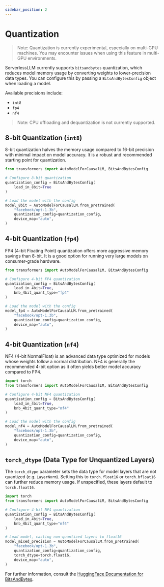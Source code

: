 ```yaml
---
sidebar_position: 2
---
```


# Quantization

> Note: Quantization is currently experimental, especially on multi-GPU machines. You may encounter issues when using this feature in multi-GPU environments.

ServerlessLLM currently supports `bitsandbytes` quantization, which reduces model memory usage by converting weights to lower-precision data types. You can configure this by passing a `BitsAndBytesConfig` object when loading a model.

Available precisions include:
- `int8`
- `fp4`
- `nf4`

> Note: CPU offloading and dequantization is not currently supported. 

## 8-bit Quantization (`int8`)

8-bit quantization halves the memory usage compared to 16-bit precision with minimal impact on model accuracy. It is a robust and recommended starting point for quantization.

```python
from transformers import AutoModelForCausalLM, BitsAndBytesConfig

# Configure 8-bit quantization
quantization_config = BitsAndBytesConfig(
    load_in_8bit=True
)

# Load the model with the config
model_8bit = AutoModelForCausalLM.from_pretrained(
    "facebook/opt-1.3b",
    quantization_config=quantization_config,
    device_map="auto",
)
```

## 4-bit Quantization (`fp4`)
FP4 (4-bit Floating Point) quantization offers more aggressive memory savings than 8-bit. It is a good option for running very large models on consumer-grade hardware.

```python
from transformers import AutoModelForCausalLM, BitsAndBytesConfig

# Configure 4-bit FP4 quantization
quantization_config = BitsAndBytesConfig(
    load_in_4bit=True,
    bnb_4bit_quant_type="fp4"
)

# Load the model with the config
model_fp4 = AutoModelForCausalLM.from_pretrained(
    "facebook/opt-1.3b",
    quantization_config=quantization_config,
    device_map="auto",
)
```

## 4-bit Quantization (`nf4`)
NF4 (4-bit NormalFloat) is an advanced data type optimized for models whose weights follow a normal distribution. NF4 is generally the recommended 4-bit option as it often yields better model accuracy compared to FP4.

```python
import torch
from transformers import AutoModelForCausalLM, BitsAndBytesConfig

# Configure 4-bit NF4 quantization
quantization_config = BitsAndBytesConfig(
    load_in_4bit=True,
    bnb_4bit_quant_type="nf4"
)

# Load the model with the config
model_nf4 = AutoModelForCausalLM.from_pretrained(
    "facebook/opt-1.3b",
    quantization_config=quantization_config,
    device_map="auto",
)
```

## `torch_dtype` (Data Type for Unquantized Layers)
The `torch_dtype` parameter sets the data type for model layers that are not quantized (e.g. `LayerNorm`). Setting this to `torch.float16` or `torch.bfloat16` can further reduce memory usage. If unspecified, these layers default to `torch.float16`.

```python
import torch
from transformers import AutoModelForCausalLM, BitsAndBytesConfig

# Configure 4-bit NF4 quantization
quantization_config = BitsAndBytesConfig(
    load_in_4bit=True,
    bnb_4bit_quant_type="nf4"
)

# Load model, casting non-quantized layers to float16
model_mixed_precision = AutoModelForCausalLM.from_pretrained(
    "facebook/opt-1.3b",
    quantization_config=quantization_config,
    torch_dtype=torch.float16,
    device_map="auto",
)
```

For further information, consult the [HuggingFace Documentation for BitsAndBytes](https://huggingface.co/docs/transformers/main/en/quantization/bitsandbytes).


